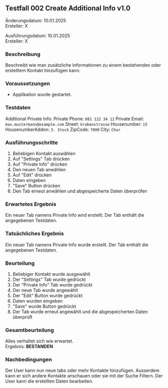 ## Testfall 002 Create Additional Info v1.0

Änderungsdatum: 10.01.2025 <br>
Ersteller: X <br>

Ausführungsdatum: 10.01.2025 <br>
Ersteller: X <br>

### Beschreibung
Beschreibt wie man zusätzliche Informationen zu einem bestehenden oder erstelltem Kontakt hinzufügen kann.

### Voraussetzungen
* Applikation wurde gestartet.

### Testdaten
Additional Private Info:
Private Phone: `081 122 34 12`
Private Email: `max.mustermann@example.com`
Street: `Grabenstrasse`
Housenumber: `15`
HousenumberAddon: `3. Stock`
ZipCode: `7000`
City: `Chur`

### Ausführungsschritte
1. Beliebigen Kontakt auswählen
2. Auf "Settings" Tab drücken
3. Auf "Private Info" drücken
4. Den neuen Tab anwählen
5. Auf "Edit" drücken
6. Daten eingeben
7. "Save" Button drücken
8. Den Tab erneut anwählen und abgespeicherte Daten überprüfen

### Erwartetes Ergebnis
Ein neuer Tab namens Private Info wird erstellt.
Der Tab enthält die angegebenen Testdaten.

### Tatsächliches Ergebnis
Ein neuer Tab namens Private Info wurde erstellt.
Der Tab enthält die angegebenen Testdaten.

### Beurteilung
1. Beliebiger Kontakt wurde ausgewählt
2. Der "Settings" Tab wurde gedrückt
3. Der "Private Info" Tab wurde gedrückt
4. Der neue Tab wurde angewählt
5. Der "Edit" Button wurde gedrückt
6. Daten wurden eingeben
7. "Save" wurde Button gedrückt
8. Der Tab wurde erneut angewählt und die abgespeicherten Daten überprüft

### Gesamtbeurteilung
Alles verhaltet sich wie erwartet. <br>
Ergebnis: **BESTANDEN**

### Nachbedingungen
Der User kann nun neue tabs oder mehr Kontakte hinzufügen.
Ausserdem kann er sich andere Kontakte anschauen oder sie mit der Suche Filtern.
Der User kann die erstellten Daten bearbeiten.